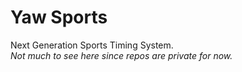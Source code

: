 # Yaw Sports
Next Generation Sports Timing System.  
_Not much to see here since repos are private for now._
